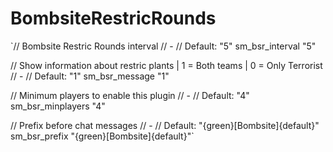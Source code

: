 # BombsiteRestricRounds

`// Bombsite Restric Rounds interval
// -
// Default: "5"
sm_bsr_interval "5"

// Show information about restric plants | 1 = Both teams | 0 = Only Terrorist
// -
// Default: "1"
sm_bsr_message "1"

// Minimum players to enable this plugin
// -
// Default: "4"
sm_bsr_minplayers "4"

// Prefix before chat messages
// -
// Default: "{green}[Bombsite]{default}"
sm_bsr_prefix "{green}[Bombsite]{default}"`


